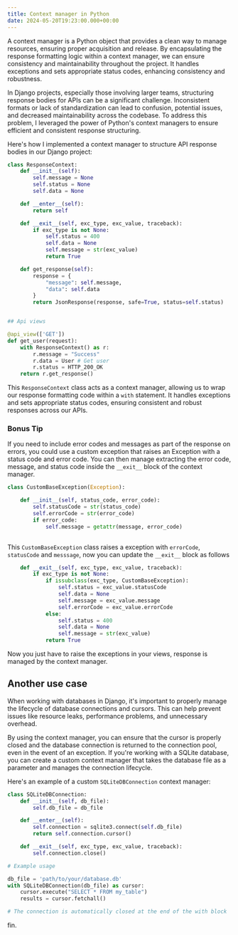 ```yaml
---
title: Context manager in Python
date: 2024-05-20T19:23:00.000+00:00
---
```


A context manager is a Python object that provides a clean way to manage resources, ensuring proper acquisition and release. By encapsulating the response formatting logic within a context manager, we can ensure consistency and maintainability throughout the project. It handles exceptions and sets appropriate status codes, enhancing consistency and robustness.

In Django projects, especially those involving larger teams, structuring response bodies for APIs can be a significant challenge. Inconsistent formats or lack of standardization can lead to confusion, potential issues, and decreased maintainability across the codebase. To address this problem, I leveraged the power of Python's context managers to ensure efficient and consistent response structuring.

Here's how I implemented a context manager to structure API response bodies in our Django project:


```python
class ResponseContext:
    def __init__(self):
        self.message = None
        self.status = None
        self.data = None

    def __enter__(self):
        return self

    def __exit__(self, exc_type, exc_value, traceback):
        if exc_type is not None:
            self.status = 400
            self.data = None
            self.message = str(exc_value)
            return True

    def get_response(self):
        response = {
            "message": self.message,
            "data": self.data
        }
        return JsonResponse(response, safe=True, status=self.status)


## Api views

@api_view(['GET'])
def get_user(request):
    with ResponseContext() as r: 
        r.message = "Success"
        r.data = User # Get user
        r.status = HTTP_200_OK 
    return r.get_response()
```

This `ResponseContext` class acts as a context manager, allowing us to wrap our response formatting code within a `with` statement. It handles exceptions and sets appropriate status codes, ensuring consistent and robust responses across our APIs.

### Bonus Tip

If you need to include error codes and messages as part of the response on errors, you could use a custom exception that raises an Exception with a status code and error code. You can then manage extracting the error code, message, and status code inside the `__exit__` block of the context manager.

```python
class CustomBaseException(Exception):

    def __init__(self, status_code, error_code):
        self.statusCode = str(status_code)
        self.errorCode = str(error_code)
        if error_code:
            self.message = getattr(message, error_code)
            
```

This `CustomBaseException` class raises a exception with `errorCode`, `statusCode` and `messsage`, now you can update the `__exit__` block as follows

```python
    def __exit__(self, exc_type, exc_value, traceback):
        if exc_type is not None:
            if issubclass(exc_type, CustomBaseException):
                self.status = exc_value.statusCode
                self.data = None
                self.message = exc_value.message
                self.errorCode = exc_value.errorCode
            else:   
                self.status = 400
                self.data = None
                self.message = str(exc_value)
            return True
```

Now you just have to raise the exceptions in your views, response is managed by the context manager.

## Another use case

When working with databases in Django, it's important to properly manage the lifecycle of database connections and cursors. This can help prevent issues like resource leaks, performance problems, and unnecessary overhead.

By using the context manager, you can ensure that the cursor is properly closed and the database 
connection is returned to the connection pool, even in the event of an exception.
If you're working with a SQLite database, you can create a custom context manager that takes 
the database file as a parameter and manages the connection lifecycle.

Here's an example of a custom `SQLiteDBConnection` context manager:

```python
class SQLiteDBConnection:
    def __init__(self, db_file):
        self.db_file = db_file

    def __enter__(self):
        self.connection = sqlite3.connect(self.db_file)
        return self.connection.cursor()

    def __exit__(self, exc_type, exc_value, traceback):
        self.connection.close()

# Example usage

db_file = 'path/to/your/database.db'
with SQLiteDBConnection(db_file) as cursor:
    cursor.execute("SELECT * FROM my_table")
    results = cursor.fetchall()

# The connection is automatically closed at the end of the with block
```


fin.
